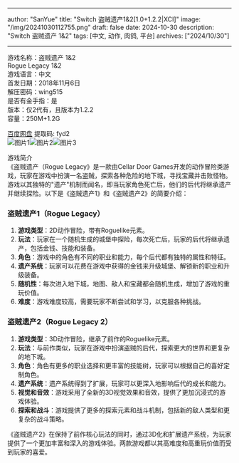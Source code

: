 
---
author: "SanYue"
title: "Switch 盗贼遗产1&2[1.0+1.2.2|XCI]"
image: "/img/20241030112755.png"
draft: false
date: 2024-10-30
description: "Switch 盗贼遗产 1&2"
tags: [中文, 动作, 肉鸽, 平台]
archives: ["2024/10/30"]

---

游戏名称：盗贼遗产 1&2   
Rogue Legacy  1&2    
游戏语言：中文  
首发日期：2018年11月6日  
解压密码：wing515  
是否有金手指：是  
版本：仅2代有，且版本为1.2.2   
容量：250M+1.2G

[百度网盘](https://pan.baidu.com/s/1gf19_IufpcjUEqO0FeMtpw) 提取码: fyd2  
![图片1](/img/1b319cd613.jpg)![图片2](/img/ee3d709.jpg)![图片3](/img/bb5de8cdc.jpg)  

游戏简介  
《盗贼遗产（Rogue Legacy》是一款由Cellar Door Games开发的动作冒险类游戏，玩家在游戏中扮演一名盗贼，探索各种危险的地下城，寻找宝藏并击败怪物。游戏以其独特的"遗产"机制而闻名，即当玩家角色死亡后，他们的后代将继承遗产并继续探险。以下是《盗贼遗产1》和《盗贼遗产2》的简要介绍：

### 盗贼遗产1（Rogue Legacy）

1. **游戏类型**：2D动作冒险，带有Roguelike元素。
2. **玩法**：玩家在一个随机生成的城堡中探险，每次死亡后，玩家的后代将继承遗产，包括金钱、技能和装备。
3. **角色**：游戏中的角色有不同的职业和能力，每个后代都有独特的属性和特征。
4. **遗产系统**：玩家可以花费在游戏中获得的金钱来升级城堡、解锁新的职业和升级装备。
5. **随机性**：每次进入地下城，地图、敌人和宝藏都会随机生成，增加了游戏的重玩价值。
6. **难度**：游戏难度较高，需要玩家不断尝试和学习，以克服各种挑战。

### 盗贼遗产2（Rogue Legacy 2）

1. **游戏类型**：3D动作冒险，继承了前作的Roguelike元素。
2. **玩法**：与前作类似，玩家在游戏中扮演盗贼的后代，探索更大的世界和更复杂的地下城。
3. **角色**：角色有更多的职业选择和更丰富的技能树，玩家可以根据自己的喜好定制角色。
4. **遗产系统**：遗产系统得到了扩展，玩家可以更深入地影响后代的成长和能力。
5. **视觉和音效**：游戏采用了全新的3D视觉效果和音效，提供了更加沉浸式的游戏体验。
6. **探索和战斗**：游戏提供了更多的探索元素和战斗机制，包括新的敌人类型和更复杂的战斗策略。

《盗贼遗产2》在保持了前作核心玩法的同时，通过3D化和扩展遗产系统，为玩家提供了一个更加丰富和深入的游戏体验。两款游戏都以其高难度和高重玩价值而受到玩家的喜爱。
